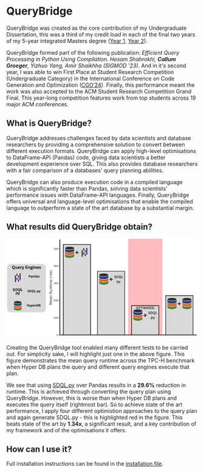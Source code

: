 # QueryBridge

QueryBridge was created as the core contribution of my Undergraduate Dissertation, this was a third of my credit load in each of the final two years of my 5-year integrated Masters degree ([Year 1](http://www.drps.ed.ac.uk/23-24/dpt/cxinfr10051.htm), [Year 2](http://www.drps.ed.ac.uk/23-24/dpt/cxinfr11093.htm)). 

QueryBridge formed part of the following publication: _Efficient Query Processing in Python Using Compilation. Hesam Shahrokhi, **Callum Groeger**, Yizhuo Yang, Amir Shaikhha (SIGMOD '23)_. And in it's second year, I was able to win First Place at Student Research Competition (Undergraduate Category) in the International Conference on Code Generation and Optimization ([CGO’24](https://conf.researchr.org/track/cgo-2024/cgo-2024-student-research-competition#About)). Finally, this performance meant the work was also accepted to the ACM Student Research Competition Grand Final. This year-long competition features work from top students across 19 major ACM conferences.

## What is QueryBridge?

QueryBridge addresses challenges faced by data scientists and database researchers by providing a comprehensive solution to convert between different execution formats. QueryBridge can apply high-level optimisations to DataFrame-API (Pandas) code, giving data scientists a better development experience over SQL. This also provides database researchers with a fair comparison of a databases' query planning abilities.

QueryBridge can also produce execution code in a compiled language which is significantly faster than Pandas, solving data scientists' performance issues with DataFrame-API languages. Finally, QueryBridge offers universal and language-level optimisations that enable the compiled language to outperform a state of the art database by a substantial margin.

## What results did QueryBridge obtain?

![QueryBridge Results](readme_images/querybridge-results.png)

Creating the QueryBridge tool enabled many different tests to be carried out. For simplicity sake, I will highlight just one in the above figure. This figure demonstrates the mean query runtime across the TPC-H benchmark when Hyper DB plans the query and different query engines execute that plan. 

We see that using [SDQL.py](https://github.com/edin-dal/sdqlpy) over Pandas results in a **29.6%** reduction in runtime. This is achieved through converting the query plan using QueryBridge. However, this is worse than when Hyper DB plans and executes the query itself (rightmost bar). So to achieve state of the art performance, I apply four different optimistion approaches to the query plan and again generate SDQL.py - this is highlighted red in the figure. This beats state of the art by **1.34x**, a significant result, and a key contribution of my framework and of the optimisations it offers. 

## How can I use it?

Full installation instructions can be found in the [installation file](INSTALL.md).
